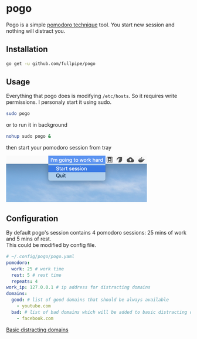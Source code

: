 # pogo

Pogo is a simple [pomodoro
technique](https://en.wikipedia.org/wiki/Pomodoro_Technique) tool.
You start new session and nothing will distract you.

## Installation

```bash
go get -u github.com/fullpipe/pogo
```

## Usage

Everything that pogo does is modifying `/etc/hosts`. So it requires write
permissions. I persоnaly start it using sudo.

```bash
sudo pogo
```

or to run it in background

```bash
nohup sudo pogo &
```

then start your pomodoro session from tray

![systray example](tray.png "systray example")

## Configuration

By default pogo's session contains 4 pomodoro sessions: 25 mins of work and 5
mins of rest.  
This could be modified by config file.

```yaml
# ~/.config/pogo/pogo.yaml
pomodoro:
  work: 25 # work time
  rest: 5 # rest time
  repeats: 4
work_ip: 127.0.0.1 # ip address for distracting domains
domains:
  good: # list of good domains that should be always available
    - youtube.com
  bad: # list of bad domains which will be added to basic distracting domains
    - facebook.com
```

[Basic distracting
domains](https://github.com/fullpipe/pogo/blob/master/config.go#L103)
